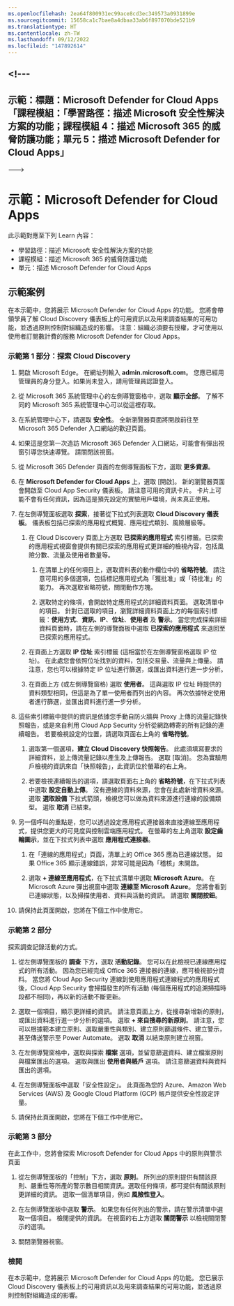 ```yaml
---
ms.openlocfilehash: 2ea64f800931ec99ace8cd3ec349573a0931899e
ms.sourcegitcommit: 15658ca1c7bae8a4dbaa33ab6f897070bde521b9
ms.translationtype: HT
ms.contentlocale: zh-TW
ms.lasthandoff: 09/12/2022
ms.locfileid: "147892614"
---
```

<a name="---"></a><!---
---
示範：標題：Microsoft Defender for Cloud Apps「課程模組：「學習路徑：描述 Microsoft 安全性解決方案的功能；課程模組 4：描述 Microsoft 365 的威脅防護功能；單元 5：描述 Microsoft Defender for Cloud Apps」
---
--->

# <a name="demo-microsoft-defender-for-cloud-apps"></a>示範：Microsoft Defender for Cloud Apps

此示範對應至下列 Learn 內容：

- 學習路徑：描述 Microsoft 安全性解決方案的功能
- 課程模組：描述 Microsoft 365 的威脅防護功能
- 單元：描述 Microsoft Defender for Cloud Apps

## <a name="demo-scenario"></a>示範案例

在本示範中，您將展示 Microsoft Defender for Cloud Apps 的功能。  您將會帶領學員了解 Cloud Discovery 儀表板上的可用資訊以及用來調查結果的可用功能，並透過原則控制對組織造成的影響。  注意：組織必須要有授權，才可使用以使用者訂閱數計費的服務 Microsoft Defender for Cloud Apps。  

### <a name="demo-part-1-explore-cloud-discovery"></a>示範第 1 部分：探索 Cloud Discovery

1. 開啟 Microsoft Edge。 在網址列輸入 **admin.microsoft.com**。  您應已經用管理員的身分登入。如果尚未登入，請用管理員認證登入。

1. 從 Microsoft 365 系統管理中心的左側導覽窗格中，選取 **顯示全部**。  了解不同的 Microsoft 365 系統管理中心可以從這裡存取。

1. 在系統管理中心下，請選取 **安全性**。  全新瀏覽器頁面將開啟前往至 Microsoft 365 Defender 入口網站的歡迎頁面。  

1. 如果這是您第一次造訪 Microsoft 365 Defender 入口網站，可能會有彈出視窗引導您快速導覽。  請關閉該視窗。

1. 從 Microsoft 365 Defender 頁面的左側導覽面板下方，選取 **更多資源**。

1. 在 **Microsoft Defender for Cloud Apps** 上，選取 [開啟]。  新的瀏覽器頁面會開啟至 Cloud App Security 儀表板。  請注意可用的資訊卡片。  卡片上可能不會有任何資訊，因為這是預先設定的實驗用戶環境，尚未真正使用。  

1. 在左側導覽面板選取 **探索**，接著從下拉式列表選取 **Cloud Discovery 儀表板**。  儀表板包括已探索的應用程式概覽、應用程式類別、風險層級等。  

    1. 在 Cloud Discovery 頁面上方選取 **已探索的應用程式** 索引標籤。已探索的應用程式視窗會提供有關已探索的應用程式更詳細的檢視內容，包括風險分數、流量及使用者數量等。

        1. 在清單上的任何項目上，選取資料表的動作欄位中的 **省略符號**。  請注意可用的多個選項，包括標記應用程式為「獲批准」或「待批准」的能力。  再次選取省略符號，關閉動作方塊。

        1. 選取特定的條項，會開啟特定應用程式的詳細資料頁面。  選取清單中的項目。  針對已選取的項目，瀏覽詳細資料頁面上方的每個索引標籤：**使用方式**、**資訊、IP**、**位址**、**使用者** 及 **警示**。 當您完成探索詳細資料頁面時，請在左側的導覽面板中選取 **已探索的應用程式** 來退回至已探索的應用程式。

    1. 在頁面上方選取 **IP 位址** 索引標籤 (這相當於在左側導覽窗格選取 IP 位址)。  在此處您會依照位址找到的資料，包括交易量、流量與上傳量。  請注意，您也可以根據特定 IP 位址進行篩選，或匯出資料進行進一步分析。

    1. 在頁面上方 (或左側導覽窗格) 選取 **使用者**。  這與選取 IP 位址 時提供的資料類型相同，但這是為了單一使用者而列出的內容。  再次依據特定使用者進行篩選，並匯出資料進行進一步分析。

1. 這些索引標籤中提供的資訊是依據您手動自防火牆與 Proxy 上傳的流量記錄快照報告，或是來自利用 Cloud App Security 分析從網路轉寄的所有記錄的連續報告。  若要檢視設定的位置，請選取頁面右上角的 **省略符號**。

    1. 選取第一個選項，**建立 Cloud Discovery 快照報告**。 此處須填寫要求的詳細資料，並上傳流量記錄以產生及上傳報告。  選取 [取消]。  您為實驗用戶檢視的資訊來自「快照報告」，此資訊位於螢幕的右上角。

    1. 若要檢視連續報告的選項，請選取頁面右上角的 **省略符號**，在下拉式列表中選取 **設定自動上傳**。  沒有連線的資料來源，您會在此處新增資料來源。 選取 **選取設備** 下拉式箭頭，檢視您可以做為資料來源進行連線的設備類型。  選取 **取消** 已結束。

1. 另一個呼叫的重點是，您可以透過設定應用程式連接器來直接連線至應用程式，提供您更大的可見度與控制雲端應用程式。 在螢幕的左上角選取 **設定齒輪圖示**，並在下拉式列表中選取 **應用程式連接器**。  

    1. 在「連線的應用程式」頁面，清單上的 Office 365 應為已連線狀態。  如果 Office 365 顯示連線錯誤，非常可能是因為「稽核」未開啟。

    1. 選取 **+ 連線至應用程式**，在下拉式清單中選取 **Microsoft Azure**。  在 Microsoft Azure 彈出視窗中選取 **連線至 Microsoft Azure**。  您將會看到已連線狀態，以及掃描使用者、資料與活動的資訊。  請選取 **關閉按鈕**。

1. 請保持此頁面開啟，您將在下個工作中使用它。

### <a name="demo-part-2"></a>示範第 2 部分

探索調查記錄活動的方式。

1. 從左側導覽面板的 **調查** 下方，選取 **活動記錄**。  您可以在此檢視已連線應用程式的所有活動。   因為您已經完成 Office 365 連接器的連線，應可檢視部分資料。 當您將 Cloud App Security 連線到使用應用程式連線程式的應用程式後，Cloud App Security 會掃描發生的所有活動 (每個應用程式的追溯掃描時段都不相同)，再以新的活動不斷更新。  

1. 選取一個項目，顯示更詳細的資訊。 請注意頁面上方，從搜尋新增新的原則，或匯出資料進行進一步分析的選項。  選取 **+ 來自搜尋的新原則**。  請注意，您可以根據範本建立原則、選取嚴重性與類別、建立原則篩選條件、建立警示，甚至傳送警示至 Power Automate。  選取 **取消** 以結束原則建立視窗。

1. 在左側導覽窗格中，選取與探索 **檔案** 選項，並留意篩選資料、建立檔案原則與檔案匯出的選項。  選取與匯出 **使用者與帳戶** 選項。  請注意篩選資料與資料匯出的選項。

1. 在左側導覽面板中選取「安全性設定」。 此頁面為您的 Azure、Amazon Web Services (AWS) 及 Google Cloud Platform (GCP) 帳戶提供安全性設定評量。

1. 請保持此頁面開啟，您將在下個工作中使用它。

### <a name="demo-part-3"></a>示範第 3 部分

在此工作中，您將會探索 Microsoft Defender for Cloud Apps 中的原則與警示頁面

1. 從左側導覽面板的「控制」下方，選取 **原則**。  所列出的原則提供有關該原則、嚴重性等所產的警示數目相關資訊。選取任何條項，都可提供有關該原則更詳細的資訊。 選取一個清單項目，例如 **風險性登入**。  

1. 在左側導覽面板中選取 **警示**。  如果您有任何列出的警示，請在警示清單中選取一個項目。 檢閱提供的資訊。  在視窗的右上方選取 **關閉警示** 以檢視關閉警示的選項。  

1. 關閉瀏覽器視窗。

### <a name="review"></a>檢閱

在本示範中，您將展示 Microsoft Defender for Cloud Apps 的功能。  您已展示 Cloud Discovery 儀表板上的可用資訊以及用來調查結果的可用功能，並透過原則控制對組織造成的影響。

